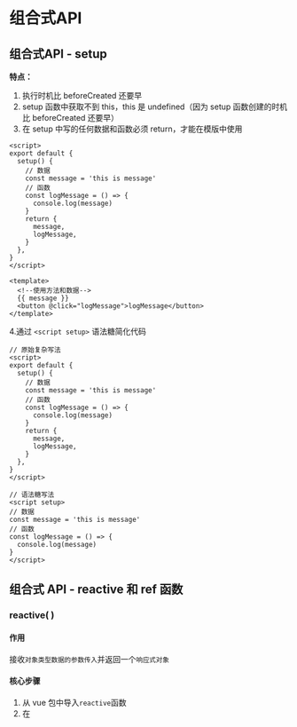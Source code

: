 # 组合式API

## 组合式API - setup

**特点：**

1. 执行时机比 beforeCreated 还要早
2. setup 函数中获取不到 this，this 是 undefined（因为 setup 函数创建的时机比 beforeCreated 还要早）
3. 在 setup 中写的任何数据和函数必须 return，才能在模版中使用

```vue
<script>
export default {
  setup() {
    // 数据
    const message = 'this is message'
    // 函数
    const logMessage = () => {
      console.log(message)
    }
    return {
      message,
      logMessage,
    }
  },
}
</script>

<template>
  <!--使用方法和数据-->
  {{ message }}
  <button @click="logMessage">logMessage</button>
</template>
```

4.通过 `<script setup>` 语法糖简化代码

```vue
// 原始复杂写法
<script>
export default {
  setup() {
    // 数据
    const message = 'this is message'
    // 函数
    const logMessage = () => {
      console.log(message)
    }
    return {
      message,
      logMessage,
    }
  },
}
</script>

// 语法糖写法
<script setup>
// 数据
const message = 'this is message'
// 函数
const logMessage = () => {
  console.log(message)
}
</script>
```

## 组合式 API - reactive 和 ref 函数

### reactive( )

#### 作用

接收`对象类型数据的参数传入`并返回一个`响应式对象`

#### 核心步骤

1. 从 vue 包中导入`reactive`函数
2. 在 <script setup>中`执行 reactive 函数`并传入`类型为对象`的初始值，并使用变量接收返回值

```vue
<script setup>
// 导入
import { reactive } from 'vue'

// 执行函数 传入参数 变量接收
const state = reactive(对象类型数据)
</script>
```

### ref( )

#### 作用

接收`简单类型或者对象类型的数据`传入并返回一个`响应式的对象`

#### 核心步骤

1. 从 vue 包中导入`ref`函数
2. 在 \<script setup> 中`执行 ref 函数`并传入初始值，使用`变量接收`ref函数的返回值

```vue
<script setup>
// 导入
import { ref } from 'vue'

// 执行函数 传入参数 变量接收
const count = ref(简单类型或者复杂类型数据)
</script>
```

#### 本质

是在原有传入数据的基础上，外层包了一层对象（即使是传入的数组和对象也会再被包一层对象），包成了复杂类型
**底层，**包成复杂类型之后，再借助 reactive 实现的响应式
**注意点：**

1. `脚本中`访问数据，需要通过 .value
2. 在 `template 中`，.value不需要写（帮我们扒了一层）

```vue
<script setup>
import { ref } from 'vue'

const count = ref(0)
// 脚本中访问数据，需要通过 .value
console.log(count.value)
const setCount = () => {
  count.value++
}
</script>

<template>
  <div>
    <!--在 template 中，.value不需要写-->
    <div>{{ count }}</div>
    <button @click="setCount">+1</button>
  </div>
</template>
```

### 推荐

以后声明数据，统一用 ref → 统一了编码规范

## 组合式API - computed

计算属性基本思想和 vue2 的完全一致，组合式API下的计算属性`只是修改了写法`

### 核心步骤

1. `导入` computed 函数
2. `执行函数`在回调参数中 `return 基于响应式数据做计算的值`，用`变量接收`

```vue
<script setup>
// 导入
import { computed } from 'vue'

// 执行函数 变量接收 在毁掉参数中return计算值
const computedState = computed(() => {
  return 基于响应式数据做计算后的值
})
</script>
```

完整写法：

```vue
<script>
import { ref, computed } from 'vue'

const count = ref(1)
const changeCount = computed({
  get: () => {
    return count.value + 1
  },
  set: (val) => {
    return (count.value = val - 1)
  },
})
changeCount.value = 5
console.log(count.value) // 4
</script>
```

**注意：**

1. 计算属性中不应该有“副作用”
   `比如异步请求/修改dom`
2. 避免直接修改计算属性的值
   `计算属性应该是只读的，特殊情况可以配置get set`

## 组合式API - watch

**作用：**侦听一个或者多个数据的变化，数据变化时执行回调函数
**两个额外参数：**1. immediate（立即执行） 2. deep（深度监听）

### 基础使用 - 侦听单个数据

1. `导入 watch` 函数
2. `执行 watch 函数`传入要侦听的响应式数据`（ref 对象）`和回调函数

```vue
<script setup>
// 1.导入watch
import { ref, watch } from 'vue'

const count = ref(1)

// 2.调用watch侦听变化
watch(count, (newValue, oldValue) => {
  console.log(`count发生了变化，老值为${oldValue}，新值为${newValue}`)
})
</script>
```

### 基础使用 - 侦听多个数据

```vue
<script setup>
// 1.导入watch
import { ref, watch } from 'vue'

const count = ref(1)
const name = ref('cp')

// 2.调用watch侦听变化
watch(
  // 将需要监听的数据作为数组传入
  [count, name],
  ([newCount, newName], [oldCount, oldVName]) => {
    console.log('count或者name发生了变化', [newCount, newName], [oldCount, oldVName])
  },
)
</script>
```

### immediate

**作用：**在侦听器创建时`立即触发回调`，响应式数据变化之后继续执行回调

```vue
<script setup>
watch(
  count,
  (newValue, oldValue) => {
    console.log(newValue, oldValue)
  },
  {
    immediate: true,
  },
)
</script>
```

### deep

deep 深度监视，默认 watch 进行的是浅层监视
const ref1 = ref(简单类型) 可以直接监视
const ref2 = ref(复杂类型) 监视不到复杂类型内部的数据变化

```vue
<script setup>
import { ref, watch } from 'vue'

const userInfo = ref({
  name: 'zs',
  age: 18,
})

const setUserInfo = () => {
  userInfo.value.age++
}

watch(
  userInfo,
  (newValue) => {
    console.log(newValue)
  },
  {
    deep: true,
  },
)
</script>
```

### 精确侦听对象的某个属性

需求：在不开启 deep 的情况下，侦听 age 的变化，只有 age 变化时才执行回调

```vue
<script setup>
import { ref, watch } from 'vue'

const userInfo = ref({
  name: 'zs',
  age: 18,
})

const setUserInfo = () => {
  userInfo.value.age++
  // userInfo.value.name = 'ls'
}

// 把第一个参数写成函数的写法，返回要监听的具体属性值
watch(
  () => userInfo.value.age,
  (newValue, oldValue) => {
    console.log(newValue, oldValue)
  },
)
</script>
```

## 组合式API - vue3的生命周期

|        选项式API        |     组合式API     |
| :---------------------: | :---------------: |
| `beforeCreated/created` |      `setup`      |
|       beforeMount       |   onBeforeMount   |
|         mounted         |     onMounted     |
|      beforeUpdate       |  onBeforeUpdate   |
|         updated         |     onUpdated     |
|     `beforeUnmount`     | `onBeforeUnmount` |
|       `unmounted`       |   `onUnmounted`   |

```vue
<script setup>
import { onMounted } from 'vue'

// beforeCreate 和 created 的相关代码一律放在 setup 中执行
const getList = () => {
  setTimeout(() => {
    console.log('发送请求，获取数据')
  }, 2000)
}
// 因为 setup 执行时机比 beforeCreated 还要早，而<script setup>是setup的语法糖简化代码，因此一进页面的请求可以直接写
getList()

// 如果有些代码需要在 mounted 生命周期中执行
onMounted(() => {
  console.log('mounted生命周期函数 - 逻辑1')
})

// 写成函数的调用方式，可以调用多次，并不会冲突，而是按照顺序依次执行
onMounted(() => {
  console.log('mounted生命周期函数 - 逻辑2')
})
</script>
```

## 组合式API下的父子通信

### 父传子

**基本思想：**

1. 父组件中给`子组件以绑定属性的方式传值`
2. 子组件内部通过`props选项接收`

```vue
<!--App.vue 父组件-->
<script setup>
// 引入子组件
import sonComVue from './son-com.vue'
</script>

<template>
  <!--1.绑定属性 message-->
  <sonComVue message="this is app message"></sonComVue>
</template>
===========================================================================================
<!--som-com.vue 子组件-->
<script setup>
// 2.通过defineProps "编译器宏"接收子组件传递的数据
const props = defineProps({
  message: String,
})
</script>

<template>
  {{ message }}
</template>
```

defineProps原理：就是编译阶段的一个表示，实际编辑器解析时，遇到后会进行编译转换

### 子传父

**基本思想：**

1. 父组件中给`子组件标签用过 @ 绑定事件`
2. 子组件内部通过 `emit 方法触发事件`

```vue
<!--App.vue 父组件-->
<script setup>
// 引入子组件
import sonComVue from './son-com.vue'

const getMessage = (msg) => {
  console.log(msg)
}
</script>

<template>
  <!--1.绑定自定义事件-->
  <sonComVue @get-message="getMessage"></sonComVue>
</template>
===========================================================================================
<!--son-com.vue 子组件-->
<script setup>
// 2.通过 defineEmits 编译器宏生成 emit 方法，任何在 emit 中触发的方法都需要在 defineEmits 中声明
const emit = defineEmits(['get-message'])

const sendMsg = () => {
  // 3.触发自定义事件 并传递参数
  emit('get-message', 'this is a message')
}
</script>

<template>
  <button @click="sendMsg">sendMsg</button>
</template>
```

## 组合式API - 模板引用

**模板引用的概念：**通过`ref标识`获取真实的`dom对象或者组件实例对象`

### 核心步骤

1. 调用 ref 函数生成一个 ref 对象
2. 通过 ref 标识绑定 ref 对象到标签

```vue
<script setup>
import TestCom from '@/components/test-com.vue'
import { onMounted, ref } from 'vue'

// 模版引用（可以获取dom，也可以获取组件）
// 获取 dom
// 1.调用ref函数生成ref对象
const inp = ref(null)

// 3.通过ref对象，value即可访问绑定的元素（必须渲染完成后，才能拿到）
// 生命周期钩子 onMounted，等 dom 渲染完
onMounted(() => {
  console.log(inp.value)
  inp.value.focus()
})

const clickFn = () => {
  inp.value.focus()
}
// -------------------------------
// 获取组件
const testRef = ref(null)

const getCom = () => {
  console.log(testRef.value)
}
</script>

<template>
  <div>
    <!--2.通过ref标识进行绑定-->
    <input ref="inp" type="text" />
    <button @click="clickFn">点击让输入框聚焦</button>
  </div>
  <TestCom ref="testRef"></TestCom>
  <button @click="getCom">获取组件</button>
</template>
===========================================================================================
<!--test-com.vue 组件-->
<script setup>
const count = 999
const sayHi = () => {
  console.log('打招呼')
}
</script>

<template>
  <div>我是用于测试的组件 - {{ count }}</div>
</template>
```

### defineExpose( )

默认情况下在 \<script setup> 语法糖下`组件内部的属性和方法是不开放`给父组件访问的，可以通过 defineExpose 编译宏`指定哪些属性和方法允许访问`

```vue
<script setup>
import TestCom from '@/components/test-com.vue'
import { onMounted, ref } from 'vue'

// 生成 ref 对象
const testRef = ref(null)

const getCom = () => {
  // 获取子组件中暴露出来的数据和使用的函数
  console.log(testRef.value.count) // 999
  testRef.value.sayHi() // 打招呼
}
</script>

<template>
  <TestCom ref="testRef"></TestCom>
  <button @click="getCom">获取组件</button>
</template>
===========================================================================================
<!--test-com.vue 组件-->
<script setup>
const count = 999
const sayHi = () => {
  console.log('打招呼')
}
defineExpose({
  count,
  sayHi,
})
</script>

<template>
  <div>我是用于测试的组件 - {{ count }}</div>
</template>
```

## 组合式API - provide和inject

### 作用和场景

顶层组件向任意的底层组件`传递数据和方法`，实现`跨层组件通信`

### 跨层传递普通数据

1. 顶层组件通过 `provide 函数提供`数据
2. 底层组件通过 `inject 函数获取`数据

```vue
<!--顶层组件-->
<script setup>
import CenterCom from '@/components/center-com.vue'
import { provide, ref } from 'vue'

// 1.跨层传递普通数据
provide('theme-color', 'pink')

// 2.跨层传递响应式数据
const count = ref(100)
provide('count', count)

setTimeout(() => {
  count.value = 500
}, 2000)

// 3.跨层级传递函数 => 给子孙后代传递可以修改数据的方法
provide('changeCount', (newValue) => {
  count.value = newValue
})
</script>

<template>
  <div>
    <h1>我是顶层组件</h1>
    <CenterCom></CenterCom>
  </div>
</template>
===========================================================================================
<!--中间组件-->
<script setup>
import BottomCom from '@/components/bottom-com.vue'
</script>

<template>
  <div>
    <h2>我是中间组件</h2>
    <BottomCom></BottomCom>
  </div>
</template>
===========================================================================================
<!--底层组件-->
<script setup>
import { inject } from 'vue'

// 获取顶层组件传递过来的数据
const themeColor = inject('theme-color')
const count = inject('count')
const changeCount = inject('changeCount')
// 底层组件只能通过顶层组件传递过来的函数来修改顶层组件的数据，本质还是顶层组件修改自己的数据
const clickFn = () => {
  changeCount(1000)
}
</script>

<template>
  <div>
    <h3>我是底层组件 - {{ themeColor }} - {{ count }}</h3>
    <button @click="clickFn">更新count</button>
  </div>
</template>
```

## 自定义指令

> Vue 中有 v-if,v-for,v-bind，v-show,v-model 等等一系列方便快捷的指令，但是我们也可以根据需求自定义一些其他的指令，来满足特定的行为

### 什么时候使用自定义指令

只有当所需功能只能通过直接的 DOM 操作来实现时，才应该使用自定义指令。一个常见例子是使元素获取焦点的 v-focus 指令。

```vue
<template>
  <input v-focus />
</template>

<script setup>
// 在模板中启用 v-focus
const vFocus = {
  mounted: (el) => el.focus()
}
</script>
```

> 建议尽可能使用 v-bind 等内置指令声明模板，因为它们更高效，对服务端渲染也更友好。

### vue3 生命周期钩子和参数

一个指令的定义对象可以提供几种钩子函数 (都是可选的)：

```vue
<script setup>
const myDirective = {
  // 在绑定元素的 attribute 前或事件监听器应用前调用
  created(el, binding, vnode) {
    // 下面会介绍各个参数的细节
  },
  // 在元素被插入到 DOM 前调用
  beforeMount(el, binding, vnode) {},
  // 在绑定元素的父组件及他自己的所有子节点都挂载完成后调用
  mounted(el, binding, vnode) {},
  // 绑定元素的父组件更新前调用
  beforeUpdate(el, binding, vnode, prevVnode) {},
  // 在绑定元素的父组件及他自己的所有子节点都更新后调用
  updated(el, binding, vnode, prevVnode) {},
  // 绑定元素的父组件卸载前调用
  beforeUnmount(el, binding, vnode) {},
  // 绑定元素的父组件卸载后调用
  unmounted(el, binding, vnode) {}
}
</script>
```

vue2 指令 bind inserted update componentUpdated unbind

1. **el**: 指令绑定到的元素。这可以用于直接操作 DOM。
2. **binding**：一个对象，包含以下属性：
   - value：指令的绑定值，例如：v-my-directive="1 + 1" 中，绑定值为 2。
   - oldValue：之前的值，仅在 beforeUpdate 和 updated 中可用。无论值是否更改，它都可用。
   - arg：传递给指令的参数 (如果有的话)。例如在 v-my-directive:foo 中，参数是 "foo"。
   - modifiers：一个包含修饰符的对象 (如果有的话)。例如在 v-my-directive.foo.bar 中，修饰符对象是 { foo: true, bar: true }。
   - instance：使用该指令的组件实例。
   - dir：指令的定义对象。
3. **vnode**：当前元素的虚拟 DOM 也就是Vnode。
4. **prevVnode**：代表之前的渲染中指令所绑定元素的 VNode。仅在 beforeUpdate 和 updated 钩子中可用。

```vue
<template>
  <button @click="show = !show">开关{{ show }} ----- {{ title }}</button>
  <Dialog ref="dialogRef" v-change-color:name.bar.foo="{ background: show ? 'green' : 'red', flag: show }"></Dialog>
</template>

<script setup lang="ts">
import { type Directive, type DirectiveBinding, ref, type VNode } from 'vue'
import Dialog from '@/component/dialog.vue'

const show = ref(false)
const title = ref('标题')

const vChangeColor: Directive = {
  mounted(el, binding: DirectiveBinding, vnode: VNode) {
    console.log(el)
    console.log(binding)
    console.log(vnode)
  },
}
</script>
```

[![pEAdDW6.png](https://s21.ax1x.com/2025/01/22/pEAdDW6.png)](https://imgse.com/i/pEAdDW6)

### 在 setup 内定义局部指令

在 \<script setup> 中，任何以 v 开头的驼峰式命名的变量都可以当作自定义指令使用。

```vue
<template>
  <button @click="show = !show">开关{{ show }} ----- {{ title }}</button>
  <Dialog v-change-color="{ background: show ? 'green' : 'red', flag: show }"></Dialog>
</template>

<script setup lang="ts">
import { type Directive, type DirectiveBinding, ref } from 'vue'
import Dialog from '@/component/dialog.vue'

type Value = {
  background: string
  flag: boolean
}

const show = ref(false)
const title = ref('标题')

const vChangeColor: Directive = {
  created: () => {
    console.log('初始化====>')
  },
  beforeMount(...args: Array<any>) {
    // 在元素上做些操作
    console.log('初始化一次=======>')
    console.log(args)
  },
  mounted(el: HTMLElement, dir: DirectiveBinding<Value>) {
    el.style.background = dir.value.background
    console.log('初始化========>')
    console.log(dir)
    console.log(el)
  },
  beforeUpdate() {
    console.log('更新之前')
  },
  updated(el: HTMLElement, dir: DirectiveBinding<Value>) {
    el.style.background = dir.value.background
    console.log('更新结束')
  },
  beforeUnmount(...args: Array<any>) {
    console.log(args)
    console.log('======>卸载之前')
  },
  unmounted(...args: Array<any>) {
    console.log(args)
    console.log('======>卸载完成')
  },
}
</script>
```

在不使用 \<script setup> 的情况下，自定义指令需要通过 directives 选项注册：

```vue
<script>
export default {
  setup() {
    /*...*/
  },
  directives: {
    // 在模板中启用 v-highlight
    changeColor: {
      /* ... */
    }
  }
}
</script>
```

### 简写形式

> 对于自定义指令来说，一个很常见的情况是仅仅需要在 mounted 和 updated 上实现相同的行为，除此之外并不需要其他钩子。这种情况下我们可以直接用一个函数来定义指令。

```vue
<template>
  <div v-color="red" style="width: 100px; height: 100px;"></div>
</template>

<script setup lang='ts'>
import { type Directive, type DirectiveBinding } from 'vue'

const vColoe: Directive = (el: HTMLElement, binding: DirectiveBinding) {
  el.style.color = binding.value
}
</script>
```

案例 1：用户权限控制

```vue
<template>
  <div class="btns">
    <button v-has-show="'shop:create'">创建</button>
    <button v-has-show="'shop:edit'">编辑</button>
    <button v-has-show="'shop:delete'">删除</button>
  </div>
</template>

<script setup lang="ts">
import type { Directive } from 'vue'

// 模拟保存的用户id
localStorage.setItem('userId', 'zhangsan')
// mock后台返回的用户权限数据
const permission = ['zhangsan:shop:edit', 'zhangsan:shop:delete']
// 获取用户id
const userId = localStorage.getItem('userId') as string

const vHasShow: Directive<HTMLElement, string> = (el, binding) => {
  if (!permission.includes(`${userId}:${binding.value}`)) {
    el.style.display = 'none'
  }
}
</script>
```

案例 2：指令拖拽

```vue
<template>
  <div v-move class="box">
    <div class="header"></div>
    <div>内容</div>
  </div>
</template>

<script setup lang="ts">
import type { Directive, DirectiveBinding } from 'vue'

const vMove: Directive<any, void> = (el: HTMLElement, binding: DirectiveBinding) => {
  let moveElement: HTMLDivElement = el.firstElementChild as HTMLDivElement
  const mouseDown = (e: MouseEvent) => {
    let X = e.clientX - el.offsetLeft
    let Y = e.clientY - el.offsetTop
    const move = (e: MouseEvent) => {
      el.style.left = e.clientX - X + 'px'
      el.style.top = e.clientY - Y + 'px'
    }
    document.addEventListener('mousemove', move)
    document.addEventListener('mouseup', () => {
      document.removeEventListener('mousemove', move)
    })
  }
  moveElement.addEventListener('mousedown', mouseDown)
}
</script>

<style scoped>
.box {
  position: fixed;
  left: 50%;
  top: 50%;
  transform: translate(-50%, -50%);
  width: 500px;
  height: 200px;
  background-color: #fff;
  border-radius: 5px;
  border: 1px solid #000;
  text-align: center;
}

.header {
  width: 100%;
  height: 30px;
  background-color: #000;
}
</style>
```

### 重要应用：图片懒加载

```vue
<template>
  <div>
    <img v-lazy="item" v-for="item in arr" :key="item" width="360" height="360" alt="" />
  </div>
</template>

<script setup lang="ts">
import { type Directive } from 'vue'

// 获取图片列表，实际开发中可以从后台获取
// glob 是懒加载的模式
// 加入 { eager: true } 变为静态加载
// let imageList = import.meta.glob('../../assets/images/*.*')
let imageList: Record<
  string,
  {
    default: string
  }
> = import.meta.glob('../../assets/images/*.*', { eager: true })
let arr = Object.values(imageList).map((item) => item.default)

let vLazy: Directive<HTMLImageElement, string> = async (el, binding) => {
  const def = await import('@/assets/icons/Vue.svg') // 图片没加载完成之前显示的图片
  el.src = def.default
  // 创建一个观察器，监听元素是否进入可视区域
  const observer = new IntersectionObserver((entry) => {
    if (entry[0].intersectionRatio > 0) {
      el.src = binding.value // 图片加载完成之后显示的图片
      observer.unobserve(el) // 图片加载完成后停止监听
    }
  }, {})
  // 开始监听
  observer.observe(el)
}
</script>
```

### 全局注册

定义自定义指令

```ts
/**
 * @description: 改变背景颜色
 * @example
 * <div v-change-color="'green'">内容</div>
 */

import type { DirectiveBinding } from 'vue'

export default {
  install(app) {
    app.directive('change-color', {
      mounted(el: HTMLElement, binding: DirectiveBinding) {
        el.style.background = binding.value
      },
    })
  },
}
```

引入并使用自定义指令

```ts
import { createApp } from 'vue'
import App from './App.vue'
import router from './router'
import changeColor from '@/directives/changeColor.ts' // 引入自定义指令

const app = createApp(App)

app.use(router)
app.use(changeColor) // 使用自定义指令

app.mount('#app')
```

## 定义全局函数和变量

### globalProperties

由于Vue3 没有Prototype 属性 使用 app.config.globalProperties 代替 然后去定义变量和函数

vue2：

```js
// 之前 (Vue 2.x)
Vue.prototype.$http = () => {}
```

vue3：

```ts
// 之后 (Vue 3.x)
const app = createApp({})
app.config.globalProperties.$http = () => {}
```

### 使用方法

在 main.ts 中定义全局变量和方法

```ts
import { createApp } from 'vue'
import { createPinia } from 'pinia'
import App from './App.vue'
import router from './router'
import '@/styles/index.scss'
import './permission.ts'

const app = createApp(App)

app.use(createPinia())
app.use(router)

// 声明 ts 类型
type Filter = {
  format<T>(str: string): string
}
declare module 'vue' {
  export interface ComponentCustomProperties {
    $filters: Filter
    $env: string
  }
}
// 定义全局变量
app.config.globalProperties.$env = 'dev'
// 定义全局方法
app.config.globalProperties.$filters = {
  format<T>(str: T) {
    return `小满-${str}`
  },
}

app.mount('#app')
```

使用全局变量和全局方法：

```vue
<template>
  <-- 在模板中使用全局变量和全局方法 !-->
  <div>{{ $env }}</div>
  <div>{{ $filters.format('的飞机') }}</div>
</template>

<script setup lang="ts">
import { getCurrentInstance } from 'vue'

// 在脚本中通过 getCurrentInstance 获取当前 app 实例，让然后通过 app.proxy 访问全局变量和全局方法
const app = getCurrentInstance()
console.log(app?.proxy?.$env)
console.log(app?.proxy?.$filters.format('ts'))
</script>
```

## 自定义 vue 插件

以创建一个 Loading 插件为例

1. 创建组件的 vue 文件和导出插件的安装文件

```vue
<template>
  <div class="loading">Loading...</div>
</template>

<script setup lang="ts">
import { ref } from 'vue'

const isShow = ref<boolean>(false)

const show = () => {
  isShow.value = true
}
const hide = () => {
  isShow.value = false
}

defineExpose({
  isShow,
  show,
  hide,
})
</script>

<style scoped>
.loading {
  width: 100%;
  height: 100vh;
  background-color: #7a7a7a;
  font-size: 50px;
  color: #fff;
  text-align: center;
  line-height: 100vh;
  user-select: none;
}
</style>
```

```ts
import { type App, type VNode } from 'vue'
import Loading from './index.vue'
import { createVNode, render } from 'vue'

export default {
  install(app: App) {
    // 通过 createVNode 函数将组件转成 VNode 的形式
    // 此时 VNode.component 还没有值
    const Vnode: VNode = createVNode(Loading)
    // 使用 render 函数将 VNode 挂载到页面上，render(Vnode, 挂载点)
    // 此时 VNode.component 有值
    render(Vnode, document.body)
    // 通过 VNode.component.exposed 可以查看到组件中抛出的变量和方法
    console.log(Vnode.component.exposed)
    // 通过 app.config.globalProperties 将组件挂载到全局（这里的挂载的名字不能和别的组件重名）
    app.config.globalProperties.$loading = {
      show: Vnode.component.exposed.show,
      hide: Vnode.component.exposed.hide,
    }
  }
}
```

2. 在 main.ts 中引入并注册插件

```ts
import { createApp } from 'vue'
import App from './App.vue'
import router from './router'
import Loading from './component/Loading/index.ts' // 导入插件组件

const app = createApp(App)

app.use(router)
app.use(Loading) // 注册组件

app.mount('#app')
```

3. 在页面中使用插件

```vue
<template></template>

<script setup lang="ts">
import { getCurrentInstance } from 'vue'

const instance = getCurrentInstance() // 使用 getCurrentInstance 获取到当前的实例

instance.proxy?.$loading.show() // 用 instance 调用全局插件
setTimeout(() => {
  instance.proxy?.$loading.hide()
}, 3000)
</script>

<style scoped></style>
```

> 在 main.ts 声明类型文件（也可以写在 *.d.ts 文件中）

```ts
type Lod = {
  show: () => void
  hide: () => void
}
// 编写 ts loading 声明文件防止报错和智能提示
declare module '@vue/runtime-core' {
  export interface ComponentCustomProperties {
    $loading: Lod
  }
}
```

## nextTick

### 场景

发送聊天后，自动滚屏到最下方查看最新回复

```vue
<template>
  <div ref="box" class="wraps">
    <div>
      <div class="item" v-for="item in chatList">
        <div>{{ item.name }}：</div>
        <div>{{ item.message }}</div>
      </div>
    </div>
  </div>
  <div class="ipt">
    <div>
      <textarea v-model="ipt" type="text"></textarea>
    </div>
    <div>
      <button @click="send">发送</button>
    </div>
  </div>
</template>

<script setup lang="ts">
import { ref, reactive, nextTick } from 'vue'

let chatList = reactive([{ name: '张三', message: 'xxxxxxxxxxxxxxx' }])
let box = ref<HTMLDivElement>()
let ipt = ref('')
// vue 更新 dom 是异步的，数据更新是同步的
// 我们本次执行的代码是同步代码
// 当操作 dom 的时候，发现数据读取的是上次的，就需要使用 nextTick
const send = async () => {
  chatList.push({
    name: '小满',
    message: ipt.value,
  })
  // 1. 回调函数写法
  // nextTick(() => {
  //   box.value!.scrollTop = box.value!.scrollHeight
  // })
  // 2. async await 写法
  await nextTick()
  box.value!.scrollTop = box.value!.scrollHeight
}
</script>

<style scoped lang="scss">
.wraps {
  width: 500px;
  height: 400px;
  border: 1px solid #ccc;
  margin: 10px auto 0;
  overflow-y: auto;

  .item {
    display: flex;
    padding: 10px;
    background-color: #efefef;
    margin-bottom: 4px;
  }
}

.ipt {
  display: flex;
  flex-direction: column;
  align-items: flex-end;
  width: 500px;
  margin: 0 auto;

  textarea {
    width: 500px;
    height: 100px;
    margin-top: 20px;
  }
}
</style>
```